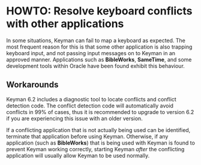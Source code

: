 # HOWTO: Resolve keyboard conflicts with other applications

<p>
In some situations, Keyman can fail to map a keyboard as expected.
The most frequent reason for this is that some other application is also trapping keyboard input, and not passing input messages on to Keyman in an approved manner.  Applications such as <b>BibleWorks</b>, <b>SameTime</b>, and some development tools within Oracle have been found exhibit this behaviour. 
</p>
<h2>Workarounds</h2><p>
Keyman 6.2 includes a diagnostic tool to locate conflicts and conflict detection code.  The conflict detection code will automatically avoid conflicts in 99% of cases, thus it is recommended to upgrade to version 6.2 if you are experiencing this issue with an older version.
</p><p>
If a conflicting application that is not actually being used can be identified, terminate that application before using Keyman.  Otherwise, if any application (such as <b>BibleWorks</b>) that 
is being used with Keyman is found to prevent Keyman working correctly, starting Keyman <i>after</i> the conflicting application will usually allow Keyman to be used normally.
</p>

